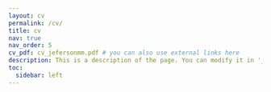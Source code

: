 ```yaml
---
layout: cv
permalink: /cv/
title: cv
nav: true
nav_order: 5
cv_pdf: cv_jefersonmm.pdf # you can also use external links here
description: This is a description of the page. You can modify it in '_pages/cv.md'. You can also change or remove the top pdf download button.
toc:
  sidebar: left
---
```

